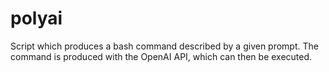 # polyai

Script which produces a bash command described by a given prompt.
The command is produced with the OpenAI API, which can then be executed.
